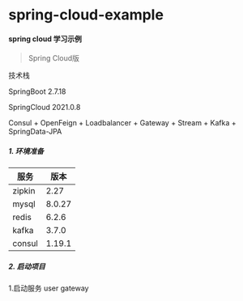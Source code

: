 # spring-cloud-example

#### spring cloud 学习示例

> Spring Cloud版

技术栈

SpringBoot 2.7.18

SpringCloud 2021.0.8

Consul + OpenFeign + Loadbalancer + Gateway + Stream + Kafka + SpringData-JPA

##### 1. 环境准备

| 服务     | 版本     |
|--------|--------|
| zipkin | 2.27   |
| mysql  | 8.0.27 |
| redis  | 6.2.6  |
| kafka  | 3.7.0  |
| consul | 1.19.1 |

##### 2. 启动项目

1.启动服务
    user
    gateway

